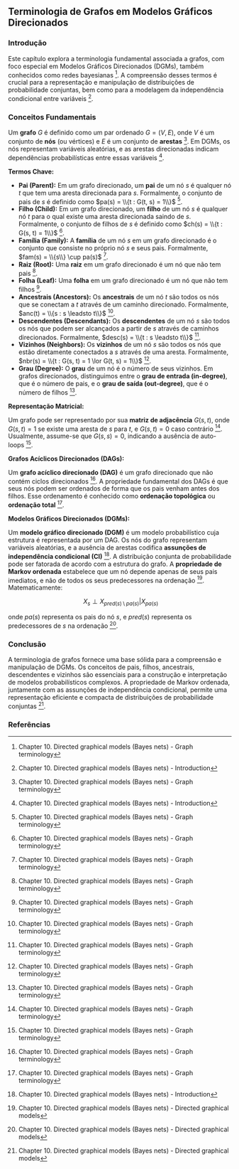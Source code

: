 ## Terminologia de Grafos em Modelos Gráficos Direcionados

### Introdução
Este capítulo explora a terminologia fundamental associada a grafos, com foco especial em Modelos Gráficos Direcionados (DGMs), também conhecidos como redes bayesianas [^3]. A compreensão desses termos é crucial para a representação e manipulação de distribuições de probabilidade conjuntas, bem como para a modelagem da independência condicional entre variáveis [^2].

### Conceitos Fundamentais

Um **grafo** $G$ é definido como um par ordenado $G = (V, E)$, onde $V$ é um conjunto de **nós** (ou vértices) e $E$ é um conjunto de **arestas** [^3]. Em DGMs, os nós representam variáveis aleatórias, e as arestas direcionadas indicam dependências probabilísticas entre essas variáveis [^2].

**Termos Chave:**
*   **Pai (Parent):** Em um grafo direcionado, um **pai** de um nó $s$ é qualquer nó $t$ que tem uma aresta direcionada para $s$. Formalmente, o conjunto de pais de $s$ é definido como $pa(s) = \\{t : G(t, s) = 1\\}$ [^3].
*   **Filho (Child):** Em um grafo direcionado, um **filho** de um nó $s$ é qualquer nó $t$ para o qual existe uma aresta direcionada saindo de $s$. Formalmente, o conjunto de filhos de $s$ é definido como $ch(s) = \\{t : G(s, t) = 1\\}$ [^3].
*   **Família (Family):** A **família** de um nó $s$ em um grafo direcionado é o conjunto que consiste no próprio nó $s$ e seus pais. Formalmente, $fam(s) = \\{s\\} \cup pa(s)$ [^3].
*   **Raiz (Root):** Uma **raiz** em um grafo direcionado é um nó que não tem pais [^3].
*   **Folha (Leaf):** Uma **folha** em um grafo direcionado é um nó que não tem filhos [^3].
*   **Ancestrais (Ancestors):** Os **ancestrais** de um nó $t$ são todos os nós que se conectam a $t$ através de um caminho direcionado. Formalmente, $anc(t) = \\{s : s \leadsto t\\}$ [^3].
*   **Descendentes (Descendants):** Os **descendentes** de um nó $s$ são todos os nós que podem ser alcançados a partir de $s$ através de caminhos direcionados. Formalmente, $desc(s) = \\{t : s \leadsto t\\}$ [^3].
*   **Vizinhos (Neighbors):** Os **vizinhos** de um nó $s$ são todos os nós que estão diretamente conectados a $s$ através de uma aresta. Formalmente, $nbr(s) = \\{t : G(s, t) = 1 \lor G(t, s) = 1\\}$ [^3].
*   **Grau (Degree):** O **grau** de um nó é o número de seus vizinhos. Em grafos direcionados, distinguimos entre o **grau de entrada (in-degree)**, que é o número de pais, e o **grau de saída (out-degree)**, que é o número de filhos [^3].

**Representação Matricial:**

Um grafo pode ser representado por sua **matriz de adjacência** $G(s, t)$, onde $G(s, t) = 1$ se existe uma aresta de $s$ para $t$, e $G(s, t) = 0$ caso contrário [^3]. Usualmente, assume-se que $G(s, s) = 0$, indicando a ausência de auto-loops [^3].

**Grafos Acíclicos Direcionados (DAGs):**

Um **grafo acíclico direcionado (DAG)** é um grafo direcionado que não contém ciclos direcionados [^3]. A propriedade fundamental dos DAGs é que seus nós podem ser ordenados de forma que os pais venham antes dos filhos. Esse ordenamento é conhecido como **ordenação topológica** ou **ordenação total** [^3].

**Modelos Gráficos Direcionados (DGMs):**

Um **modelo gráfico direcionado (DGM)** é um modelo probabilístico cuja estrutura é representada por um DAG. Os nós do grafo representam variáveis aleatórias, e a ausência de arestas codifica **assunções de independência condicional (CI)** [^2]. A distribuição conjunta de probabilidade pode ser fatorada de acordo com a estrutura do grafo. A **propriedade de Markov ordenada** estabelece que um nó depende apenas de seus pais imediatos, e não de todos os seus predecessores na ordenação [^4]. Matematicamente:

$$\
X_s \perp X_{pred(s) \setminus pa(s)} | X_{pa(s)}
$$

onde $pa(s)$ representa os pais do nó $s$, e $pred(s)$ representa os predecessores de $s$ na ordenação [^4].

### Conclusão

A terminologia de grafos fornece uma base sólida para a compreensão e manipulação de DGMs. Os conceitos de pais, filhos, ancestrais, descendentes e vizinhos são essenciais para a construção e interpretação de modelos probabilísticos complexos. A propriedade de Markov ordenada, juntamente com as assunções de independência condicional, permite uma representação eficiente e compacta de distribuições de probabilidade conjuntas [^4].

### Referências
[^2]: Chapter 10. Directed graphical models (Bayes nets) - Introduction
[^3]: Chapter 10. Directed graphical models (Bayes nets) - Graph terminology
[^4]: Chapter 10. Directed graphical models (Bayes nets) - Directed graphical models
<!-- END -->